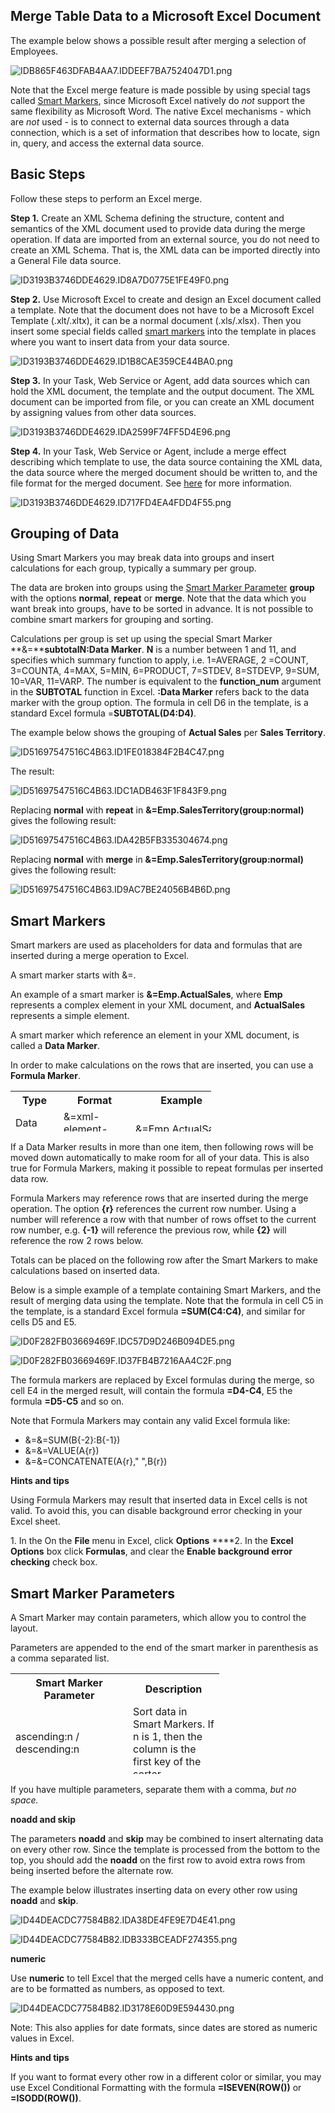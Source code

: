 ## Merge Table Data to a Microsoft Excel Document

The example below shows a possible result after merging a selection of Employees.

![IDB865F463DFAB4AA7.IDDEEF7BA7524047D1.png](media/IDB865F463DFAB4AA7.IDDEEF7BA7524047D1.png)

Note that the Excel merge feature is made possible by using special tags called [Smart Markers](merge-table-data-to-a-microsoft-excel-document.md), since Microsoft Excel natively do *not* support the same flexibility as Microsoft Word. The native Excel mechanisms - which are *not* used - is to connect to external data sources through a data connection, which is a set of information that describes how to locate, sign in, query, and access the external data source.


## Basic Steps

Follow these steps to perform an Excel merge.

**Step 1\.** Create an XML Schema defining the structure, content and semantics of the XML document used to provide data during the merge operation. If data are imported from an external source, you do not need to create an XML Schema. That is, the XML data can be imported directly into a General File data source.

![ID3193B3746DDE4629.ID8A7D0775E1FE49F0.png](media/ID3193B3746DDE4629.ID8A7D0775E1FE49F0.png)

**Step 2\.** Use Microsoft Excel to create and design an Excel document called a template. Note that the document does not have to be a Microsoft Excel Template (.xlt/.xltx), it can be a normal document (.xls/.xlsx). Then you insert some special fields called [smart markers](merge-table-data-to-a-microsoft-excel-document.md "Smart Markers") into the template in places where you want to insert data from your data source.

![ID3193B3746DDE4629.ID1B8CAE359CE44BA0.png](media/ID3193B3746DDE4629.ID1B8CAE359CE44BA0.png)

**Step 3.** In your Task, Web Service or Agent, add data sources which can hold the XML document, the template and the output document. The XML document can be imported from file, or you can create an XML document by assigning values from other data sources.

![ID3193B3746DDE4629.IDA2599F74FF5D4E96.png](media/ID3193B3746DDE4629.IDA2599F74FF5D4E96.png)

**Step 4\.** In your Task, Web Service or Agent, include a merge effect describing which template to use, the data source containing the XML data, the data source where the merged document should be written to, and the file format for the merged document. See [here](../../../defining-the-application-model/action-orchestration/actions/effects/merge-data-to-a-document.md "The Merge Data to a Document Effect") for more information.

![ID3193B3746DDE4629.ID717FD4EA4FDD4F55.png](media/ID3193B3746DDE4629.ID717FD4EA4FDD4F55.png)



## Grouping of Data

Using Smart Markers you may break data into groups and insert calculations for each group, typically a summary per group.

The data are broken into groups using the [Smart Marker Parameter](merge-table-data-to-a-microsoft-excel-document.md) **group** with the options **normal**, **repeat** or **merge**. Note that the data which you want break into groups, have to be sorted in advance. It is not possible to combine smart markers for grouping and sorting.

Calculations per group is set up using the special Smart Marker **&=****subtotalN:Data Marker**. **N** is a number between 1 and 11, and specifies which summary function to apply, i.e. 1=AVERAGE, 2 =COUNT, 3=COUNTA, 4=MAX, 5=MIN, 6=PRODUCT, 7=STDEV, 8=STDEVP, 9=SUM, 10=VAR, 11=VARP. The number is equivalent to the **function_num** argument in the **SUBTOTAL** function in Excel. **:Data Marker** refers back to the data marker with the group option. The formula in cell D6 in the template, is a standard Excel formula =**SUBTOTAL(D4:D4)**.

The example below shows the grouping of **Actual Sales** per **Sales Territory**.

![ID51697547516C4B63.ID1FE018384F2B4C47.png](media/ID51697547516C4B63.ID1FE018384F2B4C47.png)

The result:

![ID51697547516C4B63.IDC1ADB463F1F843F9.png](media/ID51697547516C4B63.IDC1ADB463F1F843F9.png)

Replacing **normal** with **repeat** in **&=Emp.SalesTerritory(group:normal)** gives the following result:

![ID51697547516C4B63.IDA42B5FB335304674.png](media/ID51697547516C4B63.IDA42B5FB335304674.png)

Replacing **normal** with **merge** in **&=Emp.SalesTerritory(group:normal)** gives the following result:

![ID51697547516C4B63.ID9AC7BE24056B4B6D.png](media/ID51697547516C4B63.ID9AC7BE24056B4B6D.png)



## Smart Markers

Smart markers are used as placeholders for data and formulas that are inserted during a merge operation to Excel.

A smart marker starts with &=.

An example of a smart marker is **&=Emp.ActualSales**, where **Emp** represents a complex element in your XML document, and **ActualSales** represents a simple element.

A smart marker which reference an element in your XML document, is called a **Data Marker**.

In order to make calculations on the rows that are inserted, you can use a **Formula Marker**.

<table style="WIDTH: 63.69%; HEIGHT: 65px">

<tbody>

<tr>

<th>Type</th>

<th>Format</th>

<th>Example</th>

</tr>

<tr>

<td>Data Marker</td>

<td>&=xml-element-name</td>

<td>&=Emp.ActualSales</td>

</tr>

<tr>

<td>Formula Marker</td>

<td>&=&=formula</td>

<td>&=&=D{r}*C{r}</td>

</tr>

</tbody>

</table>

If a Data Marker results in more than one item, then following rows will be moved down automatically to make room for all of your data. This is also true for Formula Markers, making it possible to repeat formulas per inserted data row.

Formula Markers may reference rows that are inserted during the merge operation. The option **{r}** references the current row number. Using a number will reference a row with that number of rows offset to the current row number, e.g. **{-1}** will reference the previous row, while **{2}** will reference the row 2 rows below.

Totals can be placed on the following row after the Smart Markers to make calculations based on inserted data.

Below is a simple example of a template containing Smart Markers, and the result of merging data using the template. Note that the formula in cell C5 in the template, is a standard Excel formula **=SUM(C4:C4)**, and similar for cells D5 and E5.

![ID0F282FB03669469F.IDC57D9D246B094DE5.png](media/ID0F282FB03669469F.IDC57D9D246B094DE5.png)

![ID0F282FB03669469F.ID37FB4B7216AA4C2F.png](media/ID0F282FB03669469F.ID37FB4B7216AA4C2F.png)

The formula markers are replaced by Excel formulas during the merge, so cell E4 in the merged result, will contain the formula **=D4-C4**, E5 the formula **=D5-C5** and so on.

Note that Formula Markers may contain any valid Excel formula like:

*   &=&=SUM(B{-2}:B{-1})
*   &=&=VALUE(A{r})
*   &=&=CONCATENATE(A{r}," ",B{r})

**Hints and tips**

Using Formula Markers may result that inserted data in Excel cells is not valid. To avoid this, you can disable background error checking in your Excel sheet.

1\. In the On the **File** menu in Excel, click **Options** ****2\. In the **Excel Options** box click **Formulas**, and clear the **Enable background error checking** check box. 



## Smart Marker Parameters

A Smart Marker may contain parameters, which allow you to control the layout.

Parameters are appended to the end of the smart marker in parenthesis as a comma separated list.

<table style="WIDTH: 66.28%; HEIGHT: 161px">

<tbody>

<tr>

<th>Smart Marker Parameter</th>

<th>Description</th>

</tr>

<tr>

<td>ascending:n / descending:n</td>

<td>Sort data in Smart Markers. If n is 1, then the column is the first key of the sorter.</td>

</tr>

<tr>

<td>group:normal|repeat</td>

<td>Group data in smart markers. See [Grouping of Data](merge-table-data-to-a-microsoft-excel-document.md "Grouping of Data") for more information.</td>

</tr>

<tr>

<td>horizontal</td>

<td>Write data left-to-right, instead of top-to-bottom.</td>

</tr>

<tr>

<td>noadd</td>

<td>Do not add extra rows to fit data.</td>

</tr>

<tr>

<td>numeric</td>

<td>Convert text to number if possible.</td>

</tr>

<tr>

<td>shift</td>

<td>Shift down or right extra rows/columns to fit data.</td>

</tr>

<tr>

<td>skip:n</td>

<td>Skip n number of rows for each row of data.</td>

</tr>

</tbody>

<colgroup><col width="300" style="WIDTH: 300px"><col width="300" style="WIDTH: 300px"></colgroup></table>

If you have multiple parameters, separate them with a comma, <span style="FONT-STYLE: italic">but no space.

**noadd and skip**

The parameters **noadd** and **skip** may be combined to insert alternating data on every other row. Since the template is processed from the bottom to the top, you should add the **noadd** on the first row to avoid extra rows from being inserted before the alternate row.

The example below illustrates inserting data on every other row using **noadd** and **skip**.

![ID44DEACDC77584B82.IDA38DE4FE9E7D4E41.png](media/ID44DEACDC77584B82.IDA38DE4FE9E7D4E41.png)

![ID44DEACDC77584B82.IDB333BCEADF274355.png](media/ID44DEACDC77584B82.IDB333BCEADF274355.png)

**numeric**

Use **numeric** to tell Excel that the merged cells have a numeric content, and are to be formatted as numbers, as opposed to text.

![ID44DEACDC77584B82.ID3178E60D9E594430.png](media/ID44DEACDC77584B82.ID3178E60D9E594430.png)

Note: This also applies for date formats, since dates are stored as numeric values in Excel.

**Hints and tips**

If you want to format every other row in a different color or similar, you may use Excel Conditional Formatting with the formula **=ISEVEN(ROW())** or **=ISODD(ROW())**.


